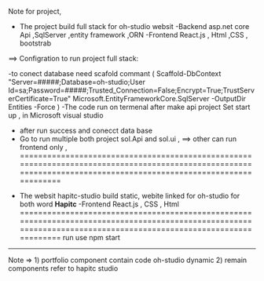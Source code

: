 Note for project,
* The project build full stack for oh-studio websit 
-Backend asp.net core Api ,SqlServer ,entity framework ,ORN 
-Frontend  React.js , Html ,CSS , bootstrab 

==> Configration to run project full stack:


-to conect database need scafold commant
( Scaffold-DbContext "Server=#####;Database=oh-studio;User Id=sa;Password=#####;Trusted_Connection=False;Encrypt=True;TrustServerCertificate=True"
  Microsoft.EntityFrameworkCore.SqlServer -OutputDir Entities -Force )
-The code run on termenal after make api project Set start up , in Microsoft visual studio
- after run success and conecct data base
- Go to run multiple both project sol.Api and sol.ui ,
==> other can run frontend only ,
==================================================================================================================================================================
* The websit hapitc-studio build static, webite linked for oh-studio for both word **Hapitc**
  -Frontend React.js , CSS , Html
==================================================================================================================================================================
run use
npm start

---------------------------------------------------------------------

Note => 1) portfolio component contain code oh-studio dynamic 
        2) remain components refer to hapitc studio 

